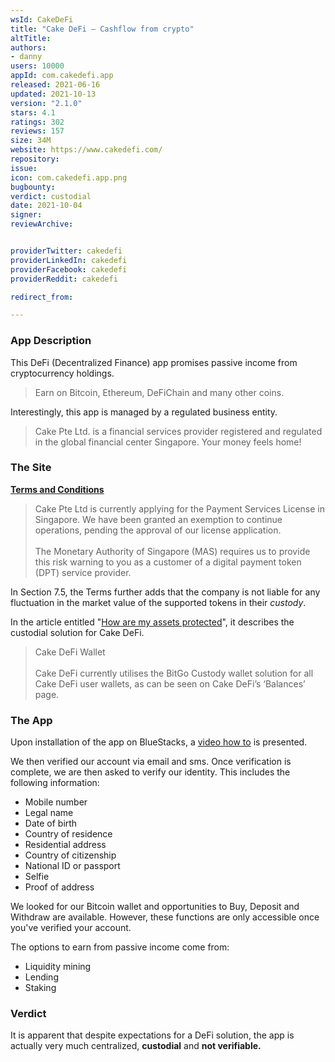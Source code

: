 ```yaml
---
wsId: CakeDeFi
title: "Cake DeFi – Cashflow from crypto"
altTitle: 
authors:
- danny
users: 10000
appId: com.cakedefi.app
released: 2021-06-16
updated: 2021-10-13
version: "2.1.0"
stars: 4.1
ratings: 302
reviews: 157
size: 34M
website: https://www.cakedefi.com/
repository: 
issue: 
icon: com.cakedefi.app.png
bugbounty: 
verdict: custodial
date: 2021-10-04
signer: 
reviewArchive:


providerTwitter: cakedefi
providerLinkedIn: cakedefi
providerFacebook: cakedefi
providerReddit: cakedefi

redirect_from:

---
```



### App Description

This DeFi (Decentralized Finance) app promises passive income from cryptocurrency holdings.

> Earn on Bitcoin, Ethereum, DeFiChain and many other coins.

Interestingly, this app is managed by a regulated business entity.

> Cake Pte Ltd. is a financial services provider registered and regulated in the global financial center Singapore. Your money feels home!

### The Site

**[Terms and Conditions](https://app.cakedefi.com/terms-and-conditions)**

> Cake Pte Ltd is currently applying for the Payment Services License in Singapore. We have been granted an exemption to continue operations, pending the approval of our license application.<br><br>
The Monetary Authority of Singapore (MAS) requires us to provide this risk warning to you as a customer of a digital payment token (DPT) service provider.

In Section 7.5, the Terms further adds that the company is not liable for any fluctuation in the market value of the supported tokens in their _custody_.

In the article entitled "[How are my assets protected](https://support.cakedefi.com/hc/en-us/articles/4404022725401-How-are-my-assets-protected-)", it describes the custodial solution for Cake DeFi.

> Cake DeFi Wallet<br><br>
Cake DeFi currently utilises the BitGo Custody wallet solution for all Cake DeFi user wallets, as can be seen on Cake DeFi’s ‘Balances’ page.

### The App

Upon installation of the app on BlueStacks, a [video how to](https://youtu.be/IhPwAJ6iXgw) is presented.

We then verified our account via email and sms. Once verification is complete, we are then asked to verify our identity. This includes the following information:

- Mobile number
- Legal name
- Date of birth
- Country of residence
- Residential address
- Country of citizenship
- National ID or passport
- Selfie
- Proof of address

We looked for our Bitcoin wallet and opportunities to Buy, Deposit and Withdraw are available. However, these functions are only accessible once you've verified your account.

The options to earn from passive income come from:

- Liquidity mining
- Lending
- Staking

### Verdict

It is apparent that despite expectations for a DeFi solution, the app is actually very much centralized, **custodial** and **not verifiable.**

